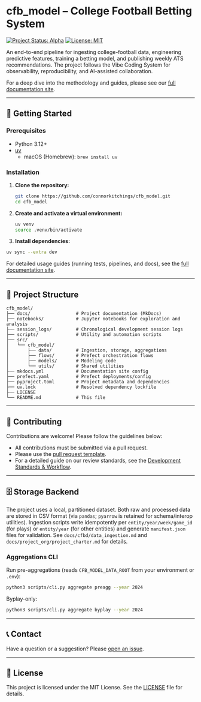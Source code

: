 # cfb_model – College Football Betting System

[![Project Status: Alpha](https://www.repostatus.org/badges/latest/alpha.svg)](https://www.repostatus.org/#alpha)
[![License: MIT](https://img.shields.io/badge/License-MIT-yellow.svg)](https://opensource.org/licenses/MIT)

An end-to-end pipeline for ingesting college-football data, engineering predictive features,
training a betting model, and publishing weekly ATS recommendations. The project follows the Vibe
Coding System for observability, reproducibility, and AI-assisted collaboration.

For a deep dive into the methodology and guides, please see our [full documentation site](./docs/index.md).

---

## 🚀 Getting Started

### Prerequisites

- Python 3.12+
- [uv](https://github.com/astral-sh/uv)
  - macOS (Homebrew): `brew install uv`

### Installation

1. **Clone the repository:**

   ```bash
   git clone https://github.com/connorkitchings/cfb_model.git
   cd cfb_model
   ```

2. **Create and activate a virtual environment:**

   ```bash
   uv venv
   source .venv/bin/activate
   ```

3. **Install dependencies:**

```bash
uv sync --extra dev
```

For detailed usage guides (running tests, pipelines, and docs), see the
[full documentation site](./docs/index.md).

---

## 📂 Project Structure

```text
cfb_model/
├── docs/                 # Project documentation (MkDocs)
├── notebooks/            # Jupyter notebooks for exploration and analysis
├── session_logs/         # Chronological development session logs
├── scripts/              # Utility and automation scripts
├── src/
│   └── cfb_model/
│       ├── data/         # Ingestion, storage, aggregations
│       ├── flows/        # Prefect orchestration flows
│       ├── models/       # Modeling code
│       └── utils/        # Shared utilities
├── mkdocs.yml            # Documentation site config
├── prefect.yaml          # Prefect deployments/config
├── pyproject.toml        # Project metadata and dependencies
├── uv.lock               # Resolved dependency lockfile
├── LICENSE
└── README.md             # This file
```

---

## 🤝 Contributing

Contributions are welcome! Please follow the guidelines below:

- All contributions must be submitted via a pull request.
- Please use the [pull request template](./.github/pull_request_template.md).
- For a detailed guide on our review standards, see the [Development Standards & Workflow](./docs/project_org/development_standards.md).

---

## 🗄️ Storage Backend

The project uses a local, partitioned dataset. Both raw and processed data are stored in CSV format
(via `pandas`; `pyarrow` is retained for schema/interop utilities).
Ingestion scripts write idempotently per `entity/year/week/game_id` (for plays) or `entity/year`
(for other entities) and generate `manifest.json` files for validation.
See `docs/cfbd/data_ingestion.md` and `docs/project_org/project_charter.md` for details.

### Aggregations CLI

Run pre-aggregations (reads `CFB_MODEL_DATA_ROOT` from your environment or `.env`):

```bash
python3 scripts/cli.py aggregate preagg --year 2024
```

Byplay-only:

```bash
python3 scripts/cli.py aggregate byplay --year 2024
```

---

## 📞 Contact

Have a question or a suggestion? Please [open an issue](https://github.com/connorkitchings/cfb_model/issues).

---

## 📄 License

This project is licensed under the MIT License. See the [LICENSE](LICENSE) file for details.
